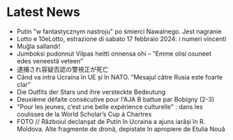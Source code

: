 # Latest News
-  Putin "w fantastycznym nastroju" po śmierci Nawalnego. Jest nagranie
-  Lotto e 10eLotto, estrazione di sabato 17 febbraio 2024: i numeri vincenti
-  Muğla sallandı!
-  Jumboksi pudonnut Vilpas heitti onnensa ohi – ”Emme olisi osuneet edes veneestä veteen”
-  逮捕され容疑否認の警視正が死亡
-  Când va intra Ucraina în UE și în NATO. ”Mesajul către Rusia este foarte clar”
-  Die Outfits der Stars und ihre versteckte Bedeutung
-  Deuxième défaite consécutive pour l'AJA B battue par Bobigny (2-3)
-  "Pour les jeunes, c’est une belle expérience culturelle" : dans les coulisses de la World Scholar’s Cup à Chartres
-  FOTO // Războiul declanșat de Putin în Ucraina a ajuns iarăși în R. Moldova. Alte fragmente de dronă, depistate în apropiere de Etulia Nouă
